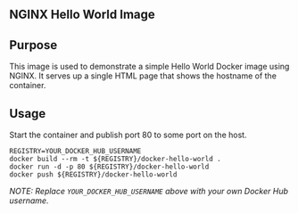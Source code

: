 ## NGINX Hello World Image

## Purpose

This image is used to demonstrate a simple Hello World Docker image using NGINX. It serves up a single HTML page that shows the hostname of the container.

## Usage

Start the container and publish port 80 to some port on the host.

```
REGISTRY=YOUR_DOCKER_HUB_USERNAME
docker build --rm -t ${REGISTRY}/docker-hello-world .
docker run -d -p 80 ${REGISTRY}/docker-hello-world
docker push ${REGISTRY}/docker-hello-world
```

*NOTE: Replace `YOUR_DOCKER_HUB_USERNAME` above with your own Docker Hub username.*
